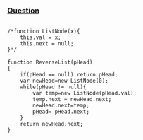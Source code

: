 ### [Question](https://www.nowcoder.com/practice/75e878df47f24fdc9dc3e400ec6058ca?tpId=13&tqId=11168&tPage=1&rp=1&ru=%2Fta%2Fcoding-interviews&qru=%2Fta%2Fcoding-interviews%2Fquestion-ranking)
```

/*function ListNode(x){
    this.val = x;
    this.next = null;
}*/

function ReverseList(pHead)
{
    if(pHead == null) return pHead;
    var newHead=new ListNode(0);
    while(pHead != null){
        var temp=new ListNode(pHead.val);
        temp.next = newHead.next;
        newHead.next=temp;
        pHead= pHead.next;
    }
    return newHead.next;
}

```
